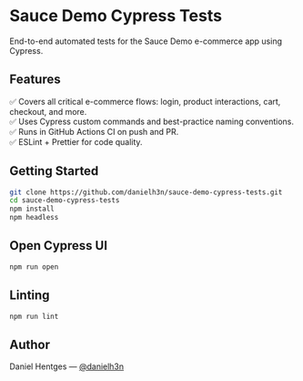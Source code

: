 # Sauce Demo Cypress Tests

End-to-end automated tests for the Sauce Demo e-commerce app using Cypress.

## Features

✅ Covers all critical e-commerce flows: login, product interactions, cart, checkout, and more.  
✅ Uses Cypress custom commands and best-practice naming conventions.  
✅ Runs in GitHub Actions CI on push and PR.  
✅ ESLint + Prettier for code quality.

## Getting Started

```bash
git clone https://github.com/danielh3n/sauce-demo-cypress-tests.git
cd sauce-demo-cypress-tests
npm install
npm headless
```

## Open Cypress UI

```bash
npm run open
```

## Linting

```bash
npm run lint
```

## Author

Daniel Hentges — [@danielh3n](https://github.com/danielh3n)